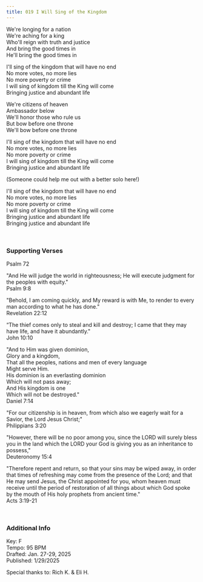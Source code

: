 ```yaml
---
title: 019 I Will Sing of the Kingdom
---
```


We're longing for a nation \
We're aching for a king \
Who'll reign with truth and justice \
And bring the good times in \
He'll bring the good times in

I'll sing of the kingdom that will have no end \
No more votes, no more lies \
No more poverty or crime \
I will sing of kingdom till the King will come \
Bringing justice and abundant life 

We're citizens of heaven \
Ambassador below \
We'll honor those who rule us \
But bow before one throne \
We'll bow before one throne 

I'll sing of the kingdom that will have no end \
No more votes, no more lies \
No more poverty or crime \
I will sing of kingdom till the King will come \
Bringing justice and abundant life 

(Someone could help me out with a better solo here!)

I'll sing of the kingdom that will have no end \
No more votes, no more lies \
No more poverty or crime \
I will sing of kingdom till the King will come \
Bringing justice and abundant life \
Bringing justice and abundant life
 
<br />

### Supporting Verses ###

Psalm 72 

"And He will judge the world in righteousness; He will execute judgment for the peoples with equity." \
Psalm 9:8

"Behold, I am coming quickly, and My reward is with Me, to render to every man according to what he has done." \
Revelation 22:12

“The thief comes only to steal and kill and destroy; I came that they may have life, and have it abundantly." \
John 10:10 

"And to Him was given dominion, \
Glory and a kingdom, \
That all the peoples, nations and men of every language \
Might serve Him. \
His dominion is an everlasting dominion \
Which will not pass away; \
And His kingdom is one \
Which will not be destroyed." \
Daniel 7:14


"For our citizenship is in heaven, from which also we eagerly wait for a Savior, the Lord Jesus Christ;" \
Philippians 3:20

"However, there will be no poor among you, since the LORD will surely bless you in the land which the LORD your God is giving you as an inheritance to possess," \
Deuteronomy 15:4


"Therefore repent and return, so that your sins may be wiped away, in order that times of refreshing may come from the presence of the Lord; 
and that He may send Jesus, the Christ appointed for you, 
whom heaven must receive until the period of restoration of all things about which God spoke by the mouth of His holy prophets from ancient time." \
Acts 3:19-21

<br />

### Additional Info

Key: F \
Tempo: 95 BPM \
Drafted: Jan. 27-29, 2025 \
Published: 1/29/2025

Special thanks to: Rich K. & Eli H.
